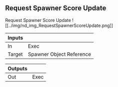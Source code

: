 ## Request Spawner Score Update
Request Spawner Score Update
![[../img/nd_img_RequestSpawnerScoreUpdate.png]]

|Inputs||
|--|--|
| In | Exec |
| Target | Spawner Object Reference |

|Outputs||
|--|--|
| Out | Exec |
